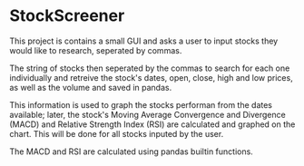 # StockScreener
This project is contains a small GUI and asks a user to input stocks they would like to research, seperated by commas.

The string of stocks then seperated by the commas to search for each one individually and retreive the stock's dates, open, close, high and low prices, as well as the volume and saved in pandas.

This information is used to graph the stocks performan from the dates available; later, the stock's Moving Average Convergence and Divergence (MACD) and Relative Strength Index (RSI) are calculated and graphed on the chart. This will be done for all stocks inputed by the user.

The MACD and RSI are calculated using pandas builtin functions.
